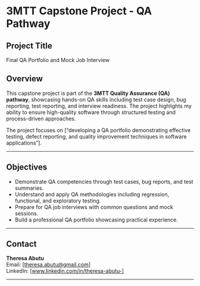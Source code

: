 # 3MTT Capstone Project - QA Pathway

## Project Title
Final QA Portfolio and Mock Job Interview

## Overview
This capstone project is part of the **3MTT Quality Assurance (QA) pathway**, showcasing hands-on QA skills including test case design, bug reporting, test reporting, and interview readiness. The project highlights my ability to ensure high-quality software through structured testing and process-driven approaches.  

The project focuses on [“developing a QA portfolio demonstrating effective testing, defect reporting, and quality improvement techniques in software applications”].  

---

## Objectives
- Demonstrate QA competencies through test cases, bug reports, and test summaries.  
- Understand and apply QA methodologies including regression, functional, and exploratory testing.  
- Prepare for QA job interviews with common questions and mock sessions.  
- Build a professional QA portfolio showcasing practical experience.  
---

## Contact
**Theresa Abutu**  
Email: [theresa.abutu@gmail.com]  
LinkedIn: [www.linkedin.com/in/theresa-abutu-]  

---
